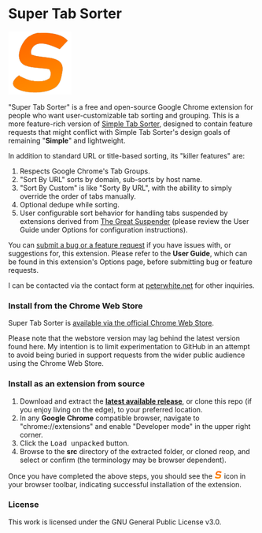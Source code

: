 # Super Tab Sorter

<img src="src/img/128.png" width="128px"/>

"Super Tab Sorter" is a free and open-source Google Chrome extension for people who want user-customizable tab sorting and grouping. This is a more feature-rich version of [Simple Tab Sorter](https://github.com/pwhite2/simple-tab-sorter), designed to contain feature requests that might conflict with Simple Tab Sorter's design goals of remaining "**Simple**" and lightweight.

In addition to standard URL or title-based sorting, its "killer features" are:

1. Respects Google Chrome's Tab Groups.
2. "Sort By URL" sorts by domain, sub-sorts by host name.
3. "Sort By Custom" is like "Sorty By URL", with the abillity to simply override the order of tabs manually.
4. Optional dedupe while sorting.
5. User configurable sort behavior for handling tabs suspended by extensions derived from [The Great Suspender](https://github.com/greatsuspender/thegreatsuspender) (please review the User Guide under Options for configuration instructions).

You can [submit a bug or a feature request](https://github.com/pwhite2/super-tab-sorter/issues/) if you have issues with, or suggestions for, this extension. Please refer to the **User Guide**, which can be found in this extension's Options page, before submitting bug or feature requests.

I can be contacted via the contact form at [peterwhite.net](https://peterwhite.net) for other inquiries.

### Install from the Chrome Web Store

Super Tab Sorter is [available via the official Chrome Web Store](https://chrome.google.com/webstore/detail/super-tab-sorter/jjhppbooocacaccnhjninhmigbfmpnkh).

Please note that the webstore version may lag behind the latest version found here. My intention is to limit experimentation to GitHub in an attempt to avoid being buried in support requests from the wider public audience using the Chrome Web Store.

### Install as an extension from source

1. Download and extract the **[latest available release](https://github.com/pwhite2/super-tab-sorter/releases)**, or clone this repo (if you enjoy living on the edge), to your preferred location.
2. In any **Google Chrome** compatible browser, navigate to "chrome://extensions" and enable "Developer mode" in the upper right corner.
3. Click the <kbd>Load unpacked</kbd> button.
4. Browse to the **src** directory of the extracted folder, or cloned reop, and select or confirm (the terminology may be browser dependent).

Once you have completed the above steps, you should see the <img src="src/img/128.png" width="16px"/> icon in your browser toolbar, indicating successful installation of the extension.

### License

This work is licensed under the GNU General Public License v3.0.
